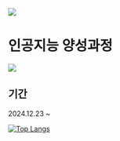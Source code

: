 
<img src="https://capsule-render.vercel.app/api?type=waving&color=BDBDC8&height=150&section=header" />

# 인공지능 양성과정


<img src="https://capsule-render.vercel.app/api?type=waving&color=BDBDC8&height=150&section=footer" />

## 기간
2024.12.23 ~ 

[![Top Langs](https://github-readme-stats.vercel.app/api/top-langs/?username=PlaidMoon99)](https://github.com/anuraghazra/github-readme-stats)


